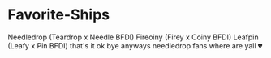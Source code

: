 # Favorite-Ships
Needledrop (Teardrop x Needle BFDI)
Fireoiny (Firey x Coiny BFDI)
Leafpin (Leafy x Pin BFDI)
that's it ok bye anyways needledrop fans where are yall 💔